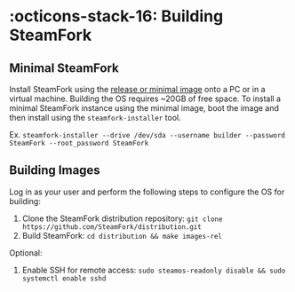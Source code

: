 # :octicons-stack-16: Building SteamFork

## Minimal SteamFork
Install SteamFork using the [release or minimal image](https://www.steamfork.org/steamfork-images/steamfork-installer/) onto a PC or in a virtual machine.  Building the OS requires ~20GB of free space.  To install a minimal SteamFork instance using the minimal image, boot the image and then install using the `steamfork-installer` tool.

Ex. `steamfork-installer --drive /dev/sda --username builder --password SteamFork --root_password SteamFork`

## Building Images

Log in as your user and perform the following steps to configure the OS for building:

1. Clone the SteamFork distribution repository: `git clone https://github.com/SteamFork/distribution.git`
2. Build SteamFork: `cd distribution && make images-rel`

Optional:

1. Enable SSH for remote access: `sudo steamos-readonly disable && sudo systemctl enable sshd`

